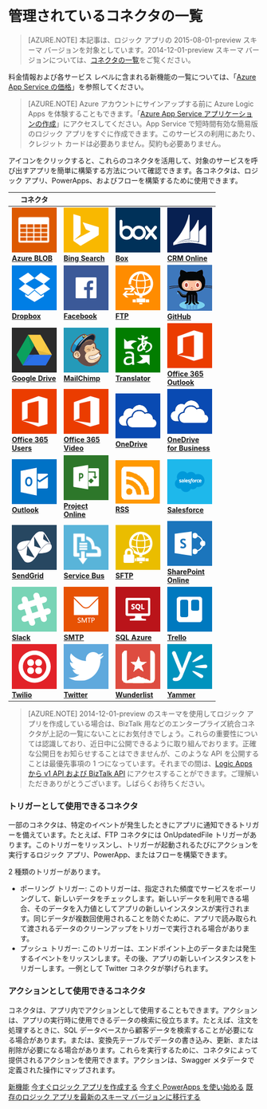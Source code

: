 <properties
	pageTitle="Microsoft が管理するコネクタの一覧 | Microsoft Azure App Service"
	description="Azure App Service でロジック アプリを構築する場合に使用できる、Microsoft が管理するコネクタの完全な一覧を提供します"
	services="app-service\logic"
	documentationCenter=""
	authors="MSFTMAN"
	manager="erikre"
	editor=""
    tags="connectors"/>

<tags
	ms.service="app-service-logic"
	ms.workload="integration"
	ms.tgt_pltfrm="na"
	ms.devlang="na"
	ms.topic="get-started-article"
	ms.date="05/19/2016"
	ms.author="deonhe"/>

# 管理されているコネクタの一覧

>[AZURE.NOTE] 本記事は、ロジック アプリの 2015-08-01-preview スキーマ バージョンを対象としています。2014-12-01-preview スキーマ バージョンについては、[コネクタの一覧](../app-service-logic/app-service-logic-connectors-list.md)をご覧ください。

料金情報および各サービス レベルに含まれる新機能の一覧については、「[Azure App Service の価格](https://azure.microsoft.com/pricing/details/app-service/)」を参照してください。

> [AZURE.NOTE] Azure アカウントにサインアップする前に Azure Logic Apps を体験することもできます。「[Azure App Service アプリケーションの作成](https://tryappservice.azure.com/?appservice=logic)」にアクセスしてください。App Service で短時間有効な簡易版のロジック アプリをすぐに作成できます。このサービスの利用にあたり、クレジット カードは必要ありません。契約も必要ありません。

アイコンをクリックすると、これらのコネクタを活用して、対象のサービスを呼び出すアプリを簡単に構築する方法について確認できます。各コネクタは、ロジック アプリ、PowerApps、およびフローを構築するために使用できます。

|コネクタ||||
|-----------|-----------|-----------|-----------|
|[![API アイコン][blobicon]<br/>**Azure BLOB**][azureblobdoc]|[![API アイコン][bingsearchicon]<br/>**Bing Search**][bingsearchdoc]|[![API アイコン][boxicon]<br/>**Box**][boxDoc]|[![API アイコン][crmonlineicon]<br/>**CRM Online**][crmonlinedoc]|
|[![API アイコン][dropboxicon]<br/>**Dropbox**][dropboxdoc]|[![API アイコン][facebookicon]<br/>**Facebook**][facebookdoc]|[![API アイコン][ftpicon]<br/>**FTP**][ftpdoc]|[![API アイコン][githubicon]<br/>**GitHub**][githubdoc]|
[![API アイコン][googledriveicon]<br/>**Google Drive**][googledrivedoc]|[![API アイコン][mailchimpicon]<br/>**MailChimp**][mailchimpdoc]|[![API アイコン][microsofttranslatoricon]<br/>**Translator**][microsofttranslatordoc]|[![API アイコン][office365icon]<br/>**Office 365**<br/>**Outlook**][office365outlookdoc]|
|[![API アイコン][office365icon]<br/>**Office 365**<br/>**Users**][office365usersdoc]|[![API アイコン][office365icon]<br/>**Office 365**<br/>**Video**][office365videodoc]|[![API アイコン][onedriveicon]<br/>**OneDrive**][onedrivedoc]|[![API アイコン][onedriveicon]<br/>**OneDrive<br/>for Business**][onedriveforbusinessdoc]|
|[![API アイコン][outlookicon]<br/>**Outlook**][outlookdoc]|[![API アイコン][projectonlineicon]<br/>**Project<br/>Online**][projectonlinedoc]|[![API アイコン][rssicon]<br/>**RSS**][rssdoc]|[![API アイコン][salesforceicon]<br/>**Salesforce**][salesforcedoc]|
|[![API アイコン][sendgridicon]<br/>**SendGrid**][sendgriddoc]|[![API アイコン][servicebusicon]<br/>**Service Bus**][servicebusdoc]|[![API アイコン][sftpicon]<br/>**SFTP**][sftpdoc]|[![API アイコン][sharepointicon]<br/>**SharePoint**<br/>**Online**][sharepointdoc]|
|[![API アイコン][slackicon]<br/>**Slack**<br/>][slackdoc]|[![API アイコン][smtpicon]<br/>**SMTP**][smtpdoc]|[![API アイコン][sqlicon]<br/>**SQL Azure**][sqldoc]|[![API アイコン][trelloicon]<br/>**Trello**][trellodoc]|
[![API アイコン][twilioicon]<br/>**Twilio**][twiliodoc]|[![API アイコン][twittericon]<br/>**Twitter**][twitterdoc]|[![API アイコン][wunderlisticon]<br/>**Wunderlist**][wunderlistdoc]|[![API アイコン][yammericon]<br/>**Yammer**][yammerdoc] | |

> [AZURE.NOTE] 2014-12-01-preview のスキーマを使用してロジック アプリを作成している場合は、BizTalk 用などのエンタープライズ統合コネクタが上記の一覧にないことにお気付きでしょう。これらの重要性については認識しており、近日中に公開できるように取り組んでおります。正確な公開日をお知らせすることはできませんが、このような API を公開することは最優先事項の 1 つになっています。それまでの間は、[Logic Apps から v1 API および BizTalk API](https://blogs.msdn.microsoft.com/logicapps/2016/02/25/accessing-v1-apis-and-biztalk-apis-from-logic-apps/) にアクセスすることができます。ご理解いただきありがとうございます。しばらくお待ちください。


### トリガーとして使用できるコネクタ
一部のコネクタは、特定のイベントが発生したときにアプリに通知できるトリガーを備えています。たとえば、FTP コネクタには OnUpdatedFile トリガーがあります。このトリガーをリッスンし、トリガーが起動されるたびにアクションを実行するロジック アプリ、PowerApp、またはフローを構築できます。

2 種類のトリガーがあります。

* ポーリング トリガー: このトリガーは、指定された頻度でサービスをポーリングして、新しいデータをチェックします。新しいデータを利用できる場合、そのデータを入力値としてアプリの新しいインスタンスが実行されます。同じデータが複数回使用されることを防ぐために、アプリで読み取られて渡されるデータのクリーンアップをトリガーで実行される場合があります。
* プッシュ トリガー: このトリガーは、エンドポイント上のデータまたは発生するイベントをリッスンします。その後、アプリの新しいインスタンスをトリガーします。一例として Twitter コネクタが挙げられます。


### アクションとして使用できるコネクタ
コネクタは、アプリ内でアクションとして使用することもできます。アクションは、アプリの実行時に使用できるデータの検索に役立ちます。たとえば、注文を処理するときに、SQL データベースから顧客データを検索することが必要になる場合があります。または、変換先テーブルでデータの書き込み、更新、または削除が必要になる場合があります。これらを実行するために、コネクタによって提供されるアクションを使用できます。アクションは、Swagger メタデータで定義された操作にマップされます。


[新機能](../app-service-logic/app-service-logic-schema-2015-08-01.md) [今すぐロジック アプリを作成する](../app-service-logic/app-service-logic-create-a-logic-app.md) [今すぐ PowerApps を使い始める](../power-apps/powerapps-get-started-azure-portal.md) [既存のロジック アプリを最新のスキーマ バージョンに移行する](connectors-schema-migration.md)

<!--Connectors Documentation-->
[azureblobdoc]: ./connectors-create-api-azureblobstorage.md "Azure BLOB に接続して、BLOB コンテナーのファイルを管理します。"
[bingsearchDoc]: ./connectors-create-api-bingsearch.md "Web、イメージ、ニュース、ビデオを対象に Bing 検索します。"
[boxDoc]: ./connectors-create-api-box.md "Box に接続して、ファイルのアップロード、取得、削除、一覧の取得や、その他のファイル タスクを実行できます。"
[crmonlinedoc]: ./connectors-create-api-crmonline.md "Dynamics CRM Online に接続し、CRM Online データでより多くのことを実行できます。"
[dropboxdoc]: ./connectors-create-api-dropbox.md "Dropbox に接続して、ファイルの取得、削除、一覧の取得や、その他のファイル タスクを実行できます。"
[exceldoc]: ./connectors-create-api-excel.md "Excel に接続します。"
[facebookdoc]: ./connectors-create-api-facebook.md "Facebook に接続することで、タイムラインへの投稿、ページ フィードの取得などを行います。"
[ftpdoc]: ./connectors-create-api-ftp.md "FTP/FTPS サーバーに接続して、ファイルのアップロード、取得、削除などのさまざまな FTP タスクを実行できます。"
[googledrivedoc]: ./connectors-create-api-googledrive.md "GoogleDrive に接続し、自分のデータを操作します。"
[microsofttranslatordoc]: ./connectors-create-api-microsofttranslator.md
[office365outlookdoc]: ./connectors-create-api-office365-outlook.md "Office 365 コネクタを使用すると、電子メールの送受信、予定表の管理などの操作を実行できます。さらに、Office 365 アカウントを使用して連絡先を管理することができます。"
[officeunifieddoc]: ./connectors-create-api-bingsearch.md
[office365usersdoc]: ./connectors-create-api-office365-users.md
[office365videodoc]: ./connectors-create-api-office365-video.md
[onedrivedoc]: ./connectors-create-api-onedrive.md "個人用の Microsoft OneDrive に接続して、ファイルのアップロード、削除、一覧の取得などの操作を実行できます。"
[onedriveforbusinessdoc]: ./connectors-create-api-onedriveforbusiness.md "ビジネス用の Microsoft OneDrive に接続し、ファイルのアップロード、削除、一覧表示などの操作を実行します。"
[outlookdoc]: ./connectors-create-api-outlook.md "Outlook メールボックスに接続し、電子メールへのアクセスなどを行います。"
[projectonlinedoc]: ./connectors-create-api-projectonline.md "Microsoft Project Online に接続します。"
[rssdoc]: ./connectors-create-api-rss.md "RSS コネクタを使用して、フィード アイテムを発行および取得できます。また、新しいアイテムがフィードに発行されたときに操作をトリガーすることもできます。"
[salesforcedoc]: ./connectors-create-api-salesforce.md "Salesforce アカウントに接続し、アカウント、潜在顧客、営業案件などを管理します。"
[sendgriddoc]: ./connectors-create-api-sendgrid.md "Microsoft Project Online に接続します。"
[servicebusdoc]: ./connectors-create-api-servicebus.md "Service Bus キューとトピックからメッセージを送信したり、Service Bus キューとサブスクリプションからメッセージを受信したりできます。"
[sharepointdoc]: ./connectors-create-api-sharepointonline.md "SharePoint Online に接続して、ドキュメントやリスト項目を管理します。"
[slackdoc]: ./connectors-create-api-slack.md "Slack に接続し、Slack チャネルにメッセージを投稿します。"
[sftpdoc]: ./connectors-create-api-sftp.md "SFTP に接続して、ファイルのアップロード、取得、削除などの操作を実行できます。"
[githubdoc]: ./connectors-create-api-github.md "GitHub に接続して、問題を追跡できます。"
[mailchimpdoc]: ./connectors-create-api-mailchimp.md "優れた電子メールを送信します。"
[smtpdoc]: ./connectors-create-api-smtp.md "SMTP サーバーに接続して、添付ファイルを含む電子メールを送信します。"
[sqldoc]: ./connectors-create-api-sqlazure.md "SQL Azure Database に接続します。SQL データベース テーブルのエントリを作成、更新、取得、削除できます。"
[trellodoc]: ./connectors-create-api-trello.md "Trello は、どのようなものでも柔軟かつ視覚的に整理でき、だれとでも共有できる無料ツールです。"
[twiliodoc]: ./connectors-create-api-twilio.md "Twilio に接続して、メッセージの送信と取得、利用可能な番号の取得、着信電話番号の管理などを実行できます。"
[twitterdoc]: ./connectors-create-api-twitter.md "Twitter に接続してタイムラインを取得し、ツイートの投稿などを実行します。"
[wunderlistdoc]: ./connectors-create-api-wunderlist.md "常時同期のデジタル ライフを実現。"
[yammerdoc]: ./connectors-create-api-yammer.md "Yammer に接続して、メッセージを投稿し、新しいメッセージを取得します。"

<!--Icon references-->
[blobicon]: ./media/apis-list/blobicon.png
[bingsearchicon]: ./media/apis-list/bingsearchicon.png
[boxicon]: ./media/apis-list/boxicon.png
[ftpicon]: ./media/apis-list/ftpicon.png
[githubicon]: ./media/apis-list/githubicon.png
[crmonlineicon]: ./media/apis-list/dynamicscrmicon.png
[dropboxicon]: ./media/apis-list/dropboxicon.png
[excelicon]: ./media/apis-list/excelicon.png
[facebookicon]: ./media/apis-list/facebookicon.png
[googledriveicon]: ./media/apis-list/googledriveicon.png
[mailchimpicon]: ./media/apis-list/mailchimpicon.png
[microsofttranslatoricon]: ./media/apis-list/translatoricon.png
[office365icon]: ./media/apis-list/office365icon.png
[onedriveicon]: ./media/apis-list/onedriveicon.png
[onedriveforbusinessicon]: ./media/apis-list/onedriveforbusinessicon.png
[outlookicon]: ./media/apis-list/outlookicon.png
[projectonlineicon]: ./media/apis-list/projectonlineicon.png
[rssicon]: ./media/apis-list/rssicon.png
[salesforceicon]: ./media/apis-list/salesforceicon.png
[sendgridicon]: ./media/apis-list/sendgridicon.png
[servicebusicon]: ./media/apis-list/servicebusicon.png
[sftpicon]: ./media/apis-list/sftpicon.png
[sharepointicon]: ./media/apis-list/sharepointicon.png
[slackicon]: ./media/apis-list/slackicon.png
[smtpicon]: ./media/apis-list/smtpicon.png
[sqlicon]: ./media/apis-list/sqlicon.png
[trelloicon]: ./media/apis-list/trelloicon.png
[twilioicon]: ./media/apis-list/twilioicon.png
[twittericon]: ./media/apis-list/twittericon.png
[wunderlisticon]: ./media/apis-list/wunderlisticon.png
[yammericon]: ./media/apis-list/yammericon.png

<!---HONumber=AcomDC_0525_2016-->